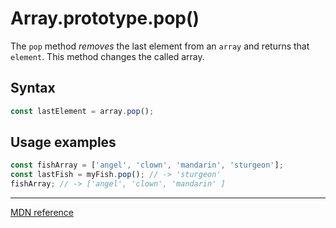 # Array.prototype.pop()

The `pop` method _removes_ the last element from an `array` and returns that `element`.
This method changes the called array.

## Syntax

```js
const lastElement = array.pop();
```

## Usage examples

```js
const fishArray = ['angel', 'clown', 'mandarin', 'sturgeon'];
const lastFish = myFish.pop(); // -> 'sturgeon'
fishArray; // -> ['angel', 'clown', 'mandarin' ]
```

---

[MDN reference](https://developer.mozilla.org/en-US/docs/Web/JavaScript/Reference/Global_Objects/Array/pop)
